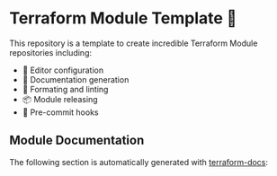 # Terraform Module Template 📜

This repository is a template to create incredible Terraform Module repositories including:
- 📎 Editor configuration
- 📑 Documentation generation
- 📇 Formating and linting
- 📦 Module releasing
- 📐 Pre-commit hooks

## Module Documentation

The following section is automatically generated with [terraform-docs](https://terraform-docs.io/):

<!-- BEGIN_TF_DOCS -->
<!-- END_TF_DOCS -->
